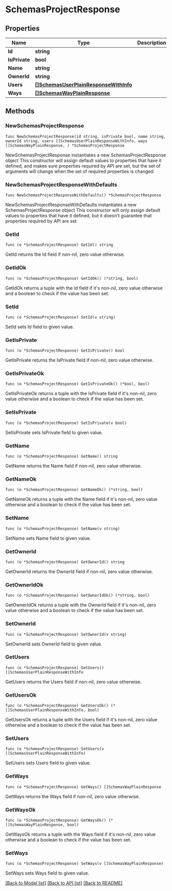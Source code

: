 # SchemasProjectResponse

## Properties

Name | Type | Description | Notes
------------ | ------------- | ------------- | -------------
**Id** | **string** |  | 
**IsPrivate** | **bool** |  | 
**Name** | **string** |  | 
**OwnerId** | **string** |  | 
**Users** | [**[]SchemasUserPlainResponseWithInfo**](SchemasUserPlainResponseWithInfo.md) |  | 
**Ways** | [**[]SchemasWayPlainResponse**](SchemasWayPlainResponse.md) |  | 

## Methods

### NewSchemasProjectResponse

`func NewSchemasProjectResponse(id string, isPrivate bool, name string, ownerId string, users []SchemasUserPlainResponseWithInfo, ways []SchemasWayPlainResponse, ) *SchemasProjectResponse`

NewSchemasProjectResponse instantiates a new SchemasProjectResponse object
This constructor will assign default values to properties that have it defined,
and makes sure properties required by API are set, but the set of arguments
will change when the set of required properties is changed

### NewSchemasProjectResponseWithDefaults

`func NewSchemasProjectResponseWithDefaults() *SchemasProjectResponse`

NewSchemasProjectResponseWithDefaults instantiates a new SchemasProjectResponse object
This constructor will only assign default values to properties that have it defined,
but it doesn't guarantee that properties required by API are set

### GetId

`func (o *SchemasProjectResponse) GetId() string`

GetId returns the Id field if non-nil, zero value otherwise.

### GetIdOk

`func (o *SchemasProjectResponse) GetIdOk() (*string, bool)`

GetIdOk returns a tuple with the Id field if it's non-nil, zero value otherwise
and a boolean to check if the value has been set.

### SetId

`func (o *SchemasProjectResponse) SetId(v string)`

SetId sets Id field to given value.


### GetIsPrivate

`func (o *SchemasProjectResponse) GetIsPrivate() bool`

GetIsPrivate returns the IsPrivate field if non-nil, zero value otherwise.

### GetIsPrivateOk

`func (o *SchemasProjectResponse) GetIsPrivateOk() (*bool, bool)`

GetIsPrivateOk returns a tuple with the IsPrivate field if it's non-nil, zero value otherwise
and a boolean to check if the value has been set.

### SetIsPrivate

`func (o *SchemasProjectResponse) SetIsPrivate(v bool)`

SetIsPrivate sets IsPrivate field to given value.


### GetName

`func (o *SchemasProjectResponse) GetName() string`

GetName returns the Name field if non-nil, zero value otherwise.

### GetNameOk

`func (o *SchemasProjectResponse) GetNameOk() (*string, bool)`

GetNameOk returns a tuple with the Name field if it's non-nil, zero value otherwise
and a boolean to check if the value has been set.

### SetName

`func (o *SchemasProjectResponse) SetName(v string)`

SetName sets Name field to given value.


### GetOwnerId

`func (o *SchemasProjectResponse) GetOwnerId() string`

GetOwnerId returns the OwnerId field if non-nil, zero value otherwise.

### GetOwnerIdOk

`func (o *SchemasProjectResponse) GetOwnerIdOk() (*string, bool)`

GetOwnerIdOk returns a tuple with the OwnerId field if it's non-nil, zero value otherwise
and a boolean to check if the value has been set.

### SetOwnerId

`func (o *SchemasProjectResponse) SetOwnerId(v string)`

SetOwnerId sets OwnerId field to given value.


### GetUsers

`func (o *SchemasProjectResponse) GetUsers() []SchemasUserPlainResponseWithInfo`

GetUsers returns the Users field if non-nil, zero value otherwise.

### GetUsersOk

`func (o *SchemasProjectResponse) GetUsersOk() (*[]SchemasUserPlainResponseWithInfo, bool)`

GetUsersOk returns a tuple with the Users field if it's non-nil, zero value otherwise
and a boolean to check if the value has been set.

### SetUsers

`func (o *SchemasProjectResponse) SetUsers(v []SchemasUserPlainResponseWithInfo)`

SetUsers sets Users field to given value.


### GetWays

`func (o *SchemasProjectResponse) GetWays() []SchemasWayPlainResponse`

GetWays returns the Ways field if non-nil, zero value otherwise.

### GetWaysOk

`func (o *SchemasProjectResponse) GetWaysOk() (*[]SchemasWayPlainResponse, bool)`

GetWaysOk returns a tuple with the Ways field if it's non-nil, zero value otherwise
and a boolean to check if the value has been set.

### SetWays

`func (o *SchemasProjectResponse) SetWays(v []SchemasWayPlainResponse)`

SetWays sets Ways field to given value.



[[Back to Model list]](../README.md#documentation-for-models) [[Back to API list]](../README.md#documentation-for-api-endpoints) [[Back to README]](../README.md)


